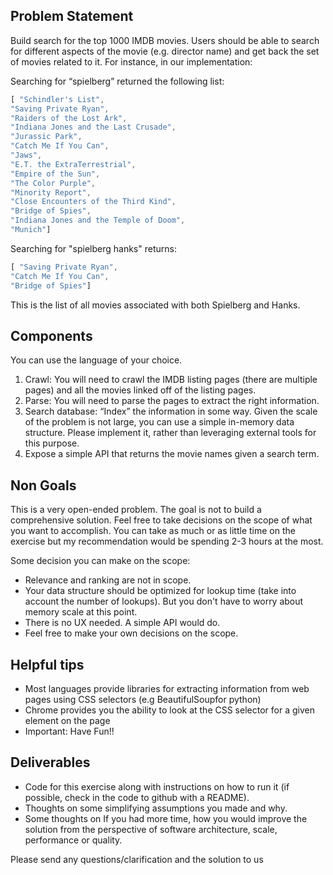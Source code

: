 ## Problem Statement
Build search for the top 1000 IMDB movies. Users should be able to search for different aspects of the movie (e.g. director name) and get back the set of movies related to it. For instance, in our implementation:

Searching for “spielberg” returned the following list:

```javascript
[ "Schindler's List",
"Saving Private Ryan",
"Raiders of the Lost Ark",
"Indiana Jones and the Last Crusade",
"Jurassic Park",
"Catch Me If You Can",
"Jaws",
"E.T. the ExtraTerrestrial",
"Empire of the Sun",
"The Color Purple",
"Minority Report",
"Close Encounters of the Third Kind",
"Bridge of Spies",
"Indiana Jones and the Temple of Doom",
"Munich"]
```
Searching for "spielberg hanks" returns:

```javascript
[ "Saving Private Ryan",
"Catch Me If You Can",
"Bridge of Spies"]
```

This is the list of all movies associated with both Spielberg and Hanks.

## Components

You can use the language of your choice.

1. Crawl: You will need to crawl the IMDB listing pages (there are multiple pages) and all the movies linked off of the listing pages.
2. Parse: You will need to parse the pages to extract the right information.
3. Search database: “Index” the information in some way. Given the scale of the problem is not large, you can use a simple in-memory data structure. Please implement it, rather than leveraging external tools for this purpose.
4. Expose a simple API that returns the movie names given a search term.

## Non Goals

This is a very open-ended problem. The goal is not to build a comprehensive solution. Feel free to take decisions on the scope of what you want to accomplish. You can take as much or as little time on the exercise but my recommendation would be spending 2-3 hours at the most.

Some decision you can make on the scope:

* Relevance and ranking are not in scope.
* Your data structure should be optimized for lookup time (take into account the number of lookups). But you don't have to worry about memory scale at this point.
* There is no UX needed. A simple API would do.
* Feel free to make your own decisions on the scope.

## Helpful tips

* Most languages provide libraries for extracting information from web pages using CSS selectors (e.g BeautifulSoupfor python)
* Chrome provides you the ability to look at the CSS selector for a given element on the page
* Important: Have Fun!!

## Deliverables

* Code for this exercise along with instructions on how to run it (if possible, check in the code to github with a README).
* Thoughts on some simplifying assumptions you made and why.
* Some thoughts on If you had more time, how you would improve the solution from the perspective of
software architecture, scale, performance or quality.

Please send any questions/clarification and the solution to us